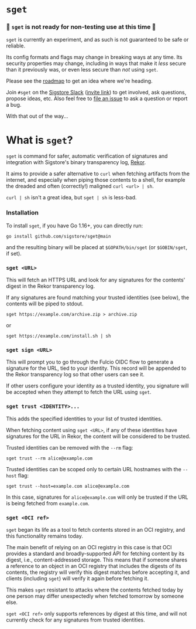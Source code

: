 # `sget`

### 🚨 `sget` is not ready for non-testing use at this time 🚨

`sget` is currently an experiment, and as such is not guaranteed to be safe or reliable.

Its config formats and flags may change in breaking ways at any time.
Its security properties may change, including in ways that make it _less_ secure than it previously was, or even less secure than _not_ using `sget`. 

Please see the [roadmap](./ROADMAP.md) to get an idea where we're heading.

Join `#sget` on the [Sigstore Slack](https://sigstore.slack.com) ([invite link](https://sigstore.slack.com/join/shared_invite/zt-mhs55zh0-XmY3bcfWn4XEyMqUUutbUQ#/shared-invite/email)) to get involved, ask questions, propose ideas, etc.
Also feel free to [file an issue](https://github.com/sigstore/sget/issuues/new) to ask a question or report a bug.

With that out of the way...

# What is `sget`?

`sget` is command for safer, automatic verification of signatures and integration with Sigstore's binary transparency log, [Rekor](https://github.com/sigstore/rekor).

It aims to provide a safer alternative to `curl` when fetching artifacts from the internet, and especially when piping those contents to a shell, for example the dreaded and often (correctly!) maligned `curl <url> | sh`.

`curl | sh` isn't a great idea, but `sget | sh` is less-bad.

### Installation

To install `sget`, if you have Go 1.16+, you can directly run:

```
go install github.com/sigstore/sget@main
```

and the resulting binary will be placed at `$GOPATH/bin/sget` (or `$GOBIN/sget`, if set).

### `sget <URL>`

This will fetch an HTTPS URL and look for any signatures for the contents' digest in the Rekor transparency log.

If any signatures are found matching your trusted identities (see below), the contents will be piped to stdout.

```
sget https://example.com/archive.zip > archive.zip
```

or

```
sget https://example.com/install.sh | sh
```

### `sget sign <URL>`

This will prompt you to go through the Fulcio OIDC flow to generate a signature for the URL, tied to your identity.
This record will be appended to the Rekor transparency log so that other users can see it.

If other users configure your identity as a trusted identity, you signature will be accepted when they attempt to fetch the URL using `sget`.

### `sget trust <IDENTITY>...`

This adds the specified identities to your list of trusted identities.

When fetching content using `sget <URL>`, if any of these identities have signatures for the URL in Rekor, the content will be considered to be trusted.

Trusted identities can be removed with the `--rm` flag:

```
sget trust --rm alice@example.com
```

Trusted identities can be scoped only to certain URL hostnames with the `--host` flag:

```
sget trust --host=example.com alice@example.com
```

In this case, signatures for `alice@example.com` will only be trusted if the URL is being fetched from `example.com`.

### `sget <OCI ref>`

`sget` began its life as a tool to fetch contents stored in an OCI registry, and this functionality remains today.

The main benefit of relying on an OCI registry in this case is that OCI provides a standard and broadly-supported API for fetching content by its digest, i.e., content-addressed storage.
This means that if someone shares a reference to an object in an OCI registry that includes the digests of its contents, the registry will verify this digest matches before accepting it, and clients (including `sget`) will verify it again before fetching it.

This makes `sget` resistant to attacks where the contents fetched today by one person may differ unexpectedly when fetched tomorrow by someone else.

`sget <OCI ref>` only supports references by digest at this time, and will not currently check for any signatures from trusted identities.

